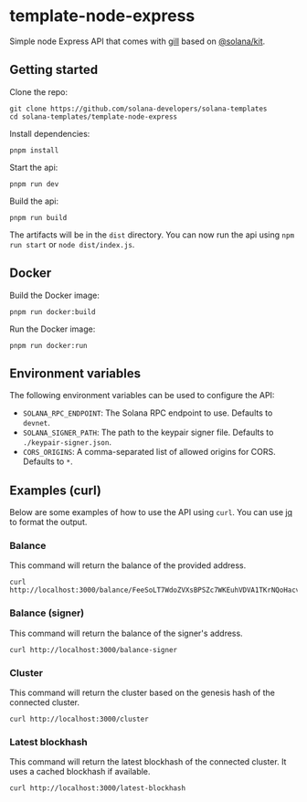 # template-node-express

Simple node Express API that comes with [gill](https://github.com/solana-foundation/gill)
based on [@solana/kit](https://github.com/anza-xyz/kit).

## Getting started

Clone the repo:

```shell
git clone https://github.com/solana-developers/solana-templates
cd solana-templates/template-node-express
```

Install dependencies:

```shell
pnpm install
```

Start the api:

```shell
pnpm run dev
```

Build the api:

```shell
pnpm run build
```

The artifacts will be in the `dist` directory. You can now run the api using `npm run start` or `node dist/index.js`.

## Docker

Build the Docker image:

```shell
pnpm run docker:build
```

Run the Docker image:

```shell
pnpm run docker:run
```

## Environment variables

The following environment variables can be used to configure the API:

- `SOLANA_RPC_ENDPOINT`: The Solana RPC endpoint to use. Defaults to `devnet`.
- `SOLANA_SIGNER_PATH`: The path to the keypair signer file. Defaults to `./keypair-signer.json`.
- `CORS_ORIGINS`: A comma-separated list of allowed origins for CORS. Defaults to `*`.

## Examples (curl)

Below are some examples of how to use the API using `curl`. You can use [jq](https://jqlang.org/) to format the output.

### Balance

This command will return the balance of the provided address.

```shell
curl http://localhost:3000/balance/FeeSoLT7WdoZVXsBPSZc7WKEuhVDVA1TKrNQoHacvxYm
```

### Balance (signer)

This command will return the balance of the signer's address.

```shell
curl http://localhost:3000/balance-signer
```

### Cluster

This command will return the cluster based on the genesis hash of the connected cluster.

```shell
curl http://localhost:3000/cluster
```

### Latest blockhash

This command will return the latest blockhash of the connected cluster. It uses a cached blockhash if available.

```shell
curl http://localhost:3000/latest-blockhash
```
